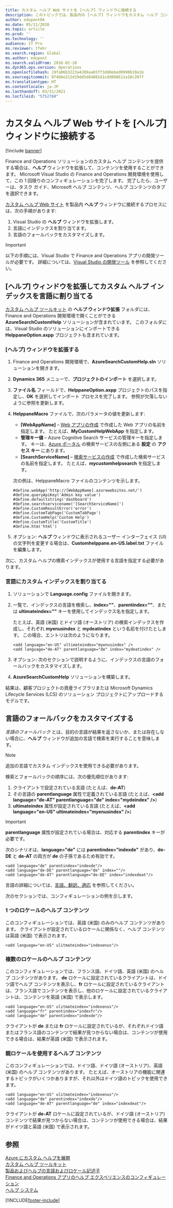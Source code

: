 ```yaml
---
title: カスタム ヘルプ Web サイトを [ヘルプ] ウィンドウに接続する
description: このトピックでは、製品内の [ヘルプ] ウィンドウをカスタム ヘルプ コンテンツで拡張する方法について説明します。
author: edupont04
ms.date: 05/11/2020
ms.topic: article
ms.prod: ''
ms.technology: ''
audience: IT Pro
ms.reviewer: tfehr
ms.search.region: Global
ms.author: edupont
ms.search.validFrom: 2016-02-28
ms.dyn365.ops.version: Operations
ms.openlocfilehash: 19fa06b3223a4289aa65ff3dd0ebed0990619a1b
ms.sourcegitcommit: 074b6e212d19dd5d84881d1cdd096611a18c207f
ms.translationtype: HT
ms.contentlocale: ja-JP
ms.lasthandoff: 03/31/2021
ms.locfileid: "5752760"
---
```

# <a name="connect-a-custom-help-website-to-the-help-pane"></a>カスタム ヘルプ Web サイトを [ヘルプ] ウィンドウに接続する

[!include [banner](../includes/banner.md)]

Finance and Operations ソリューションのカスタム ヘルプ コンテンツを提供する場合は、**ヘルプ** ウィンドウを拡張して、コンテンツを使用することができます。 Microsoft Visual Studio の Finance and Operations 開発環境を使用して、この 1 回限りのコンフィギュレーションを完了します。 完了したら、ユーザーは、タスク ガイド、Microsoft ヘルプ コンテンツ、ヘルプ コンテンツのタブを選択できます。

[カスタム ヘルプ Web サイト](custom-help-overview.md#custom-help-sites) を製品内 **ヘルプ** ウィンドウに接続するプロセスには、次の手順があります:

1. Visual Studio の **ヘルプ** ウィンドウを拡張します。
2. 言語にインデックスを割り当てます。
3. 言語のフォールバックをカスタマイズします。

> [!IMPORTANT]
> 以下の手順には、Visual Studio で Finance and Operations アプリの開発ツールが必要です。 詳細については、[Visual Studio の開発ツール](../dev-tools/development-tools-overview.md) を参照してください。

## <a name="extend-the-help-pane-and-assign-the-custom-help-indexes-to-languages"></a><a name="extendhelppane"></a>[ヘルプ] ウィンドウを拡張してカスタム ヘルプ インデックスを言語に割り当てる

[カスタム ヘルプ ツールキット](custom-help-toolkit.md) の **ヘルプ ウィンドウ拡張** フォルダには、Finance and Operations 開発環境で開くことができる **AzureSearchCustomHelp** ソリューションが含まれています。 このフォルダには、Visual Studio のソリューションにインポートできる **HelppaneOption.axpp** プロジェクトも含まれています。

### <a name="extend-the-help-pane"></a>[ヘルプ] ウィンドウを拡張する

1. Finance and Operations 開発環境で、**AzureSearchCustomHelp.sln** ソリューションを開きます。
2. **Dynamics 365** メニューで、**プロジェクトのインポート** を選択します。
3. **ファイル名** フィールドで、**HelppaneOption.axpp** プロジェクトのパスを指定し、**OK** を選択してインポート プロセスを完了します。 参照が欠落しないように参照を更新します。
4. **HelppaneMacro** ファイルで、次のパラメータの値を更新します:

    - **\[WebAppName\]** – [Web アプリの作成](walkthrough-help-azure.md#webapp) で作成した Web アプリの名前を指定します。 たとえば、**MyCustomHelpWebApp** を指定します。
    - **管理キー値** – Azure Cognitive Search サービスの管理キーを指定します。 キーは、[Azure ポータル](https://portal.azure.com/) の検索サービスの左側にある **設定** の **アクセス キー** にあります。
    - **\[SearchServiceName\]** – [検索サービスの作成](walkthrough-help-azure.md#searchservice) で作成した検索サービスの名前を指定します。 たとえば、**mycustomhelpsearch** を指定します。

    次の例は、HelppaneMacro ファイルのコンテンツを示します。

    ```
    #define.webApp('http://[WebAppName].azurewebsites.net/')
    #define.queryApiKey('Admin key value')
    #define.defaultstring('dashboard')
    #define.searchservicename('[SearchServiceName]')
    #define.CustomResultError('error')
    #define.CustomTabPage('CustomTabPage')
    #define.CustomHelp('Custom Help')
    #define.CustomTitle('CustomTitle')
    #define.htm('html')
    ```

5. オプション: **ヘルプ** ウィンドウに表示されるユーザー インターフェイス (UI) の文字列を変更する場合は、**Customhelppane.en-US.label.txt** ファイルを編集します。

次に、カスタム ヘルプの検索インデックスが使用する言語を指定する必要があります。

### <a name="assign-a-custom-index-to-a-language"></a>言語にカスタム インデックスを割り当てる

1. ソリューションで **Language.config** ファイルを開きます。
2. 一覧で、インデックスの言語を検索し、**index=""**、**parentindex=""**、または **ultimateindex=""** キーを使用してインデックス名を指定します。

    たとえば、英語 (米国) とドイツ語 (オーストリア) の検索インデックスを作成し、それぞれ **myenusindex** と **mydeatindex** という名前を付けたとします。 この場合、エントリは次のようになります。

    ```
    <add language="en-US" ultimateindex="myenusindex" />
    <add language="de-AT" parentlanguage="de" index="mydeatindex" />
    ```

3. オプション: 次のセクションで説明するように、インデックスの言語のフォールバックをカスタマイズします。
4. **AzureSearchCustomHelp** ソリューションを構築します。

結果は、顧客プロジェクトの資産ライブラリまたは Microsoft Dynamics Lifecycle Services (LCS) のソリューション プロジェクトにアップロードするモデルです。

## <a name="customize-language-fallback"></a>言語のフォールバックをカスタマイズする

*言語のフォールバック* とは、目的の言語が結果を返さないか、または存在しない場合に、**ヘルプ** ウィンドウが追加の言語で検索を実行することを意味します。

> [!NOTE]
> 追加の言語でカスタム インデックスを使用できる必要があります。

検索とフォールバックの順序には、次の優先順位があります:

1. クライアントで設定されている言語 (たとえば、**de-AT**)
2. その言語の **parentlanguage** 属性で定義されている言語 (たとえば、**\<add language="de-AT" parentlanguage="de" index="mydeindex" /\>**)
3. **ultimateindex** 属性が設定されている言語 (たとえば、**\<add language="en-US" ultimateindex="myenusindex" /\>**)

> [!IMPORTANT]
> **parentlanguage** 属性が設定されている場合は、対応する **parentindex** キーが必要です。

次のシナリオは、**language="de"** には **parentindex="indexde"** があり、**de-DE** と **de-AT** の両方が **de** の子孫であるため有効です。

```
<add language="de" parentindex="indexde"/>
<add language="de-DE" parentlanguage="de" index=""/>
<add language="de-AT" parentlanguage="de-DE" index="indexdeat"/>
```

言語の詳細については、[言語、翻訳、適応](language-locale.md#languages-translations-and-adaptations) を参照してください。

次のセクションでは、コンフィギュレーションの例を示します。

### <a name="help-content-for-one-locale"></a>1 つのロケールのヘルプ コンテンツ

このコンフィギュレーションでは、英語 (米国) のみのヘルプ コンテンツがあります。 クライアントが設定されているロケールに関係なく、ヘルプ コンテンツは英語 (米国) で表示されます。

```
<add language="en-US" ulitmateindex="indexenus"/>
```

### <a name="help-content-for-multiple-locales"></a>複数のロケールのヘルプ コンテンツ

このコンフィギュレーションでは、フランス語、ドイツ語、英語 (米国) のヘルプ コンテンツがあります。 **de** ロケールに設定されているクライアントは、ドイツ語でヘルプ コンテンツを表示し、**fr** ロケールに設定されているクライアントは、フランス語でコンテンツを表示し、他のロケールに設定されているクライアントは、コンテンツを英語 (米国) で表示します。

```
<add language="en-US" ulitmateindex="indexenus"/>
<add language="fr" parentindex="indexfr"/>
<add language="de" parentindex="indexde"/>
```

クライアントが **de** または **fr** ロケールに設定されているが、それぞれドイツ語またはフランス語のコンテンツで結果が見つからない場合は、コンテンツが使用できる場合は、結果が英語 (米国) で表示されます。

### <a name="help-content-that-uses-parent-locales"></a>親ロケールを使用するヘルプ コンテンツ

このコンフィギュレーションでは、ドイツ語、ドイツ語 (オーストリア)、英語 (米国) のヘルプ コンテンツがあります。 たとえば、オーストリアの機能に関連するトピックがいくつかありますが、それ以外はドイツ語のトピックを使用できます。

```
<add language="en-US" ulitmateindex="indexenus"/>
<add language="de" parentindex="indexde"/>
<add language="de-AT" parentlanguage="de" index="indexdeat"/>
```

クライアントが **de-AT** ロケールに設定されているが、ドイツ語 (オーストリア) コンテンツで結果が見つからない場合は、コンテンツが使用できる場合は、結果がドイツ語と英語 (米国) で表示されます。

## <a name="see-also"></a>参照

[Azure にカスタム ヘルプを展開](walkthrough-help-azure.md)  
[カスタム ヘルプ ツールキット](custom-help-toolkit.md)  
[製品およびヘルプの言語およびロケール記述子](language-locale.md)  
[Finance and Operations アプリのヘルプ エクスペリエンスのコンフィギュレーション](../../fin-ops/get-started/help-connect.md)  
[ヘルプ システム](../../fin-ops/get-started/help-overview.md)


[!INCLUDE[footer-include](../../../includes/footer-banner.md)]